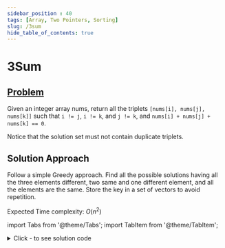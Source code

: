 ```yaml
---
sidebar_position : 40
tags: [Array, Two Pointers, Sorting]
slug: /3sum
hide_table_of_contents: true
---
```


# 3Sum

## [Problem](https://leetcode.com/problems/3sum/)

<p>Given an integer array nums, return all the triplets <code>[nums[i], nums[j], nums[k]]</code> such that <code>i != j</code>, <code>i != k</code>, and <code>j != k</code>, and <code>nums[i] + nums[j] + nums[k] == 0</code>.</p>

<p>Notice that the solution set must not contain duplicate triplets.</p>

## Solution Approach
Follow a simple Greedy approach. Find all the possible solutions having all the three elements different, two same and one different element, and all the elements are the same. Store the key in a set of vectors to avoid repetition. 

Expected Time complexity: $O(n^2)$


import Tabs from '@theme/Tabs';
import TabItem from '@theme/TabItem';

<details><summary>Click - to see solution code</summary>

<Tabs>
<TabItem value="cpp" label="C++">

```cpp
class Solution {
   public:
    vector<vector<int>> threeSum(vector<int>& nums) {
        int n = nums.size();
        unordered_map<int, int> mp;
        for (int i = 0; i < n; i++) {
            mp[nums[i]]++;
        }

        vector<int> arr;
        for (auto i : mp) {
            arr.push_back(i.first);
        }

        set<vector<int>> ans;
        n = arr.size();
        sort(arr.begin(), arr.end());
        for (int i = 0; i < n; i++) {
            for (int j = i + 1; j < n; j++) {
                int sm = arr[i] + arr[j];
                if (-sm != arr[i] && -sm != arr[j] && mp[-sm] > 0) {
                    vector<int> v = {arr[i], arr[j], -sm};
                    sort(v.begin(), v.end());
                    ans.insert(v);
                }
            }
        }

        for (int i = 0; i < n; i++) {
            int sm = 2 * arr[i];
            if (sm != arr[i] && mp[arr[i]] > 1 && mp[-2 * arr[i]] > 0) {
                vector<int> v = {arr[i], arr[i], -sm};
                sort(v.begin(), v.end());
                ans.insert(v);
            }
        }

        if (mp[0] > 2) {
            ans.insert({0, 0, 0});
        }
        vector<vector<int>> vv;
        for (auto i : ans) {
            vv.push_back(i);
        }
        return vv;
    }
};

```
</TabItem>
</Tabs>

</details>
